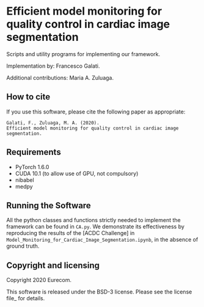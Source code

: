 # Efficient model monitoring for quality control in cardiac image segmentation

Scripts and utility programs for implementing our framework.

Implementation by: Francesco Galati.

Additional contributions: Maria A. Zuluaga.

## How to cite

If you use this software, please cite the following paper as appropriate:

    Galati, F., Zuluaga, M. A. (2020).
    Efficient model monitoring for quality control in cardiac image segmentation.

## Requirements
 * PyTorch 1.6.0
 * CUDA 10.1 (to allow use of GPU, not compulsory)
 * nibabel 
 * medpy

## Running the Software

All the python classes and functions strictly needed to implement the framework can be found in `CA.py`.
We demonstrate its effectiveness by reproducing the results of the [ACDC Challenge] in `Model_Monitoring_for_Cardiac_Image_Segmentation.ipynb`, in the absence of ground truth.

## Copyright and licensing

Copyright 2020 Eurecom.

This software is released under the BSD-3 license. Please see the license file_ for details.

[ACDC dataset]: https://www.creatis.insa-lyon.fr/Challenge/acdc
